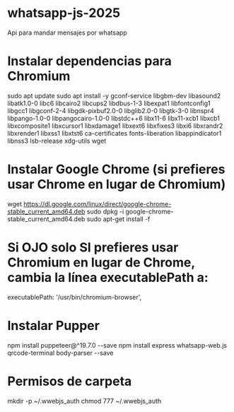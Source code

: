 # whatsapp-js-2025
Api para mandar mensajes por whatsapp

# Instalar dependencias para Chromium
sudo apt update
sudo apt install -y gconf-service libgbm-dev libasound2 libatk1.0-0 libc6 libcairo2 libcups2 libdbus-1-3 libexpat1 libfontconfig1 libgcc1 libgconf-2-4 libgdk-pixbuf2.0-0 libglib2.0-0 libgtk-3-0 libnspr4 libpango-1.0-0 libpangocairo-1.0-0 libstdc++6 libx11-6 libx11-xcb1 libxcb1 libxcomposite1 libxcursor1 libxdamage1 libxext6 libxfixes3 libxi6 libxrandr2 libxrender1 libxss1 libxtst6 ca-certificates fonts-liberation libappindicator1 libnss3 lsb-release xdg-utils wget

# Instalar Google Chrome (si prefieres usar Chrome en lugar de Chromium)
wget https://dl.google.com/linux/direct/google-chrome-stable_current_amd64.deb
sudo dpkg -i google-chrome-stable_current_amd64.deb
sudo apt-get install -f


# Si OJO solo SI prefieres usar Chromium en lugar de Chrome, cambia la línea executablePath a:
executablePath: '/usr/bin/chromium-browser',

# Instalar Pupper 
npm install puppeteer@^19.7.0 --save
npm install express whatsapp-web.js qrcode-terminal body-parser --save

# Permisos de carpeta
mkdir -p ~/.wwebjs_auth
chmod 777 ~/.wwebjs_auth